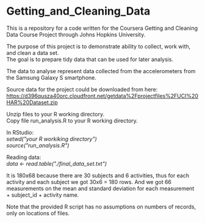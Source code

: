 Getting_and_Cleaning_Data
=========================

This is a repository for a code written for the Coursera Getting and Cleaning Data Course Project through Johns Hopkins University.

The purpose of this project is to demonstrate ability to collect, work with, and clean a data set.  
The goal is to prepare tidy data that can be used for later analysis.  

The data to analyse represent data collected from the accelerometers from the Samsung Galaxy S smartphone.  

Source data for the project could be downloaded from here:  
https://d396qusza40orc.cloudfront.net/getdata%2Fprojectfiles%2FUCI%20HAR%20Dataset.zip  

Unzip files to your R working directory.   
Copy file run_analysis.R to your R working directory.   

In RStudio:  
 _setwd("your R workiking directory")_  
 _source("run_analysis.R")_  

Reading data:  
 _data <- read.table("./final_data_set.txt")_  

It is 180x68 because there are 30 subjects and 6 activities, thus for each activity and each subject we got 30x6 = 180 rows.
And we got 66 measurements on the mean and standard deviation for each measurement + subject_id + activity name.

Note that the provided R script has no assumptions on numbers of records, only on locations of files.
